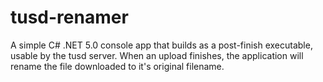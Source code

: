 # tusd-renamer

A simple C# .NET 5.0 console app that builds as a post-finish executable, usable by the tusd server.
When an upload finishes, the application will rename the file downloaded to it's original filename.
